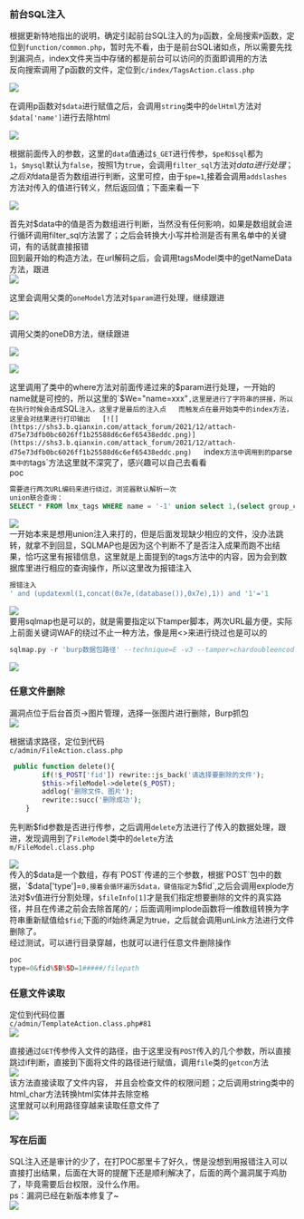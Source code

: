 ### 前台SQL注入

根据更新特地指出的说明，确定引起前台SQL注入的为`p`函数，全局搜索`P`函数，定位到`function/common.php`，暂时先不看，由于是前台SQL诸如点，所以需要先找到漏洞点，index文件夹当中存储的都是前台可以访问的页面即调用的方法  
反向搜索调用了p函数的文件，定位到`c/index/TagsAction.class.php`

[![](https://shs3.b.qianxin.com/attack_forum/2021/12/attach-7debc938b39eddf1857899332bd25f90e1ed377d.png)](https://shs3.b.qianxin.com/attack_forum/2021/12/attach-7debc938b39eddf1857899332bd25f90e1ed377d.png)

在调用p函数对`$data`进行赋值之后，会调用`string`类中的`delHtml`方法对`$data['name']`进行去除html

[![](https://shs3.b.qianxin.com/attack_forum/2021/12/attach-763ebf0108af026743957e3243b92df4a402d9e7.png)](https://shs3.b.qianxin.com/attack_forum/2021/12/attach-763ebf0108af026743957e3243b92df4a402d9e7.png)

根据前面传入的参数，这里的`data`值通过`$_GET`进行传参，`$pe和$sql`都为`1`，`$mysql`默认为`false`，按照1为`true`，会调用`filter_sql`方法对$data进行处理；之后对$data是否为数组进行判断，这里可控，由于`$pe=1`,接着会调用`addslashes`方法对传入的值进行转义，然后返回值；下面来看一下

[![](https://shs3.b.qianxin.com/attack_forum/2021/12/attach-6aa5985235be36db4a5e5bb4a03b7568fc902d00.png)](https://shs3.b.qianxin.com/attack_forum/2021/12/attach-6aa5985235be36db4a5e5bb4a03b7568fc902d00.png)

首先对$data中的值是否为数组进行判断，当然没有任何影响，如果是数组就会进行循环调用filter\_sql方法罢了；之后会转换大小写并检测是否有黑名单中的关键词，有的话就直接报错  
回到最开始的构造方法，在url解码之后，会调用tagsModel类中的getNameData方法，跟进  
[![](https://shs3.b.qianxin.com/attack_forum/2021/12/attach-9c1250b3a3524eaed8ce5fe5edcc658a952ea657.png)](https://shs3.b.qianxin.com/attack_forum/2021/12/attach-9c1250b3a3524eaed8ce5fe5edcc658a952ea657.png)

这里会调用父类的`oneModel`方法对`$param`进行处理，继续跟进

[![](https://shs3.b.qianxin.com/attack_forum/2021/12/attach-fc1245879e7f295e736f82a8829f3a6001b6a063.png)](https://shs3.b.qianxin.com/attack_forum/2021/12/attach-fc1245879e7f295e736f82a8829f3a6001b6a063.png)

调用父类的oneDB方法，继续跟进

[![](https://shs3.b.qianxin.com/attack_forum/2021/12/attach-e1fded9db085cbd8eeac0c655a0b823886eddcae.png)](https://shs3.b.qianxin.com/attack_forum/2021/12/attach-e1fded9db085cbd8eeac0c655a0b823886eddcae.png)

[![](https://shs3.b.qianxin.com/attack_forum/2021/12/attach-6a7efff94c822c8a2ada8799ccebf5c79712c86c.png)](https://shs3.b.qianxin.com/attack_forum/2021/12/attach-6a7efff94c822c8a2ada8799ccebf5c79712c86c.png)

这里调用了类中的where方法对前面传递过来的$param进行处理，一开始的name就是可控的，所以这里的`$We="name=xxx"`,这里是进行了字符串的拼接，所以在执行时候会造成`SQL`注入，这里才是最后的注入点  
而触发点在最开始类中的index方法，这里会对结果进行打印输出  
[![](https://shs3.b.qianxin.com/attack_forum/2021/12/attach-d75e73dfb0bc6026ff1b25588d6c6ef65438eddc.png)](https://shs3.b.qianxin.com/attack_forum/2021/12/attach-d75e73dfb0bc6026ff1b25588d6c6ef65438eddc.png)  
`index`方法中调用到的`parse`类中的`tags`方法这里就不深究了，感兴趣可以自己去看看  
poc

```sql
需要进行两次URL编码来进行绕过，浏览器默认解析一次
union联合查询：
SELECT * FROM lmx_tags WHERE name = '-1' union select 1,(select group_concat(table_name) from information_schema.tables where table_schema=database()),3,4,5,6,7,8,9,10,11,12#
```

[![](https://shs3.b.qianxin.com/attack_forum/2021/12/attach-b05d9fdabb09d25aab63ef30305f6f3b33ca24d1.png)](https://shs3.b.qianxin.com/attack_forum/2021/12/attach-b05d9fdabb09d25aab63ef30305f6f3b33ca24d1.png)  
一开始本来是想用union注入来打的，但是后面发现缺少相应的文件，没办法跳转，就拿不到回显，SQLMAP也是因为这个判断不了是否注入成果而跑不出结果，恰巧这里有报错信息，这里就是上面提到的tags方法中的内容，因为会到数据库里进行相应的查询操作，所以这里改为报错注入

```sql
报错注入
' and (updatexml(1,concat(0x7e,(database()),0x7e),1)) and '1'='1
```

[![](https://shs3.b.qianxin.com/attack_forum/2021/12/attach-5aa71222278ed8135ba4210cb8ca56882f3a84d0.png)](https://shs3.b.qianxin.com/attack_forum/2021/12/attach-5aa71222278ed8135ba4210cb8ca56882f3a84d0.png)  
要用sqlmap也是可以的，就是需要指定以下tamper脚本，两次URL最方便，实际上前面关键词WAF的绕过不止一种方法，像是用&lt;&gt;来进行绕过也是可以的

```sql
sqlmap.py -r 'burp数据包路径' --technique=E -v3 --tamper=chardoubleencode -p name --dbs
```

[![](https://shs3.b.qianxin.com/attack_forum/2021/12/attach-2fb70da0561e1e3951bb3336c635e0a859341ec6.png)](https://shs3.b.qianxin.com/attack_forum/2021/12/attach-2fb70da0561e1e3951bb3336c635e0a859341ec6.png)

### 任意文件删除

漏洞点位于后台首页-&gt;图片管理，选择一张图片进行删除，Burp抓包  
[![](https://shs3.b.qianxin.com/attack_forum/2021/12/attach-ac6a89038c3477e8e6aa054f1917a4fb7226e8c2.png)](https://shs3.b.qianxin.com/attack_forum/2021/12/attach-ac6a89038c3477e8e6aa054f1917a4fb7226e8c2.png)

根据请求路径，定位到代码  
`c/admin/FileAction.class.php`

```php
 public function delete(){
        if(!$_POST['fid']) rewrite::js_back('请选择要删除的文件');
        $this->fileModel->delete($_POST);
        addlog('删除文件、图片');
        rewrite::succ('删除成功');
    }
```

先判断$fid参数是否进行传参，之后调用`delete`方法进行了传入的数据处理，跟进，发现调用到了`FileModel`类中的`delete`方法  
`m/FileModel.class.php`

[![](https://shs3.b.qianxin.com/attack_forum/2021/12/attach-2ea65895e3ca42912df3821f932bf8a388ee5085.png)](https://shs3.b.qianxin.com/attack_forum/2021/12/attach-2ea65895e3ca42912df3821f932bf8a388ee5085.png)  
传入的$data是一个数组，存有`POST`传递的三个参数，根据`POST`包中的数据，`$data['type']=`0,接着会循环遍历$data，键值指定为`$fid`,之后会调用explode方法对$v值进行分割处理，`$fileInfo[1]`才是我们指定想要删除的文件的真实路径，并且在传递之前会去除首尾的`/`；后面调用implode函数将一维数组转换为字符串重新赋值给`$fid`;下面的if始终满足为true，之后就会调用unLink方法进行文件删除了。  
经过测试，可以进行目录穿越，也就可以进行任意文件删除操作

```php
poc
type=0&fid%5B%5D=1#####/filepath
```

### 任意文件读取

定位到代码位置  
`c/admin/TemplateAction.class.php#81`  
[![](https://shs3.b.qianxin.com/attack_forum/2021/12/attach-9d9e7a7554df059f75a1fbb5f8c8639b74108792.png)](https://shs3.b.qianxin.com/attack_forum/2021/12/attach-9d9e7a7554df059f75a1fbb5f8c8639b74108792.png)

直接通过`GET`传参传入文件的路径，由于这里没有`POST`传入的几个参数，所以直接跳过if判断，直接到下面将文件的路径进行赋值，调用`file`类的`getcon`方法  
[![](https://shs3.b.qianxin.com/attack_forum/2021/12/attach-3604bd5e635ad15170483b4706fe51e20ba4aa49.png)](https://shs3.b.qianxin.com/attack_forum/2021/12/attach-3604bd5e635ad15170483b4706fe51e20ba4aa49.png)  
该方法直接读取了文件内容， 并且会检查文件的权限问题；之后调用string类中的html\_char方法转换html实体并去除空格  
这里就可以利用路径穿越来读取任意文件了  
[![](https://shs3.b.qianxin.com/attack_forum/2021/12/attach-5c92acf8a4efc9042060c9d5bd8094ffd467e093.png)](https://shs3.b.qianxin.com/attack_forum/2021/12/attach-5c92acf8a4efc9042060c9d5bd8094ffd467e093.png)

### 写在后面

SQL注入还是审计的少了，在打POC那里卡了好久，愣是没想到用报错注入可以直接打出结果，后面在大哥的提醒下还是顺利解决了，后面的两个漏洞属于鸡肋了，毕竟需要后台权限，没什么作用。  
ps：漏洞已经在新版本修复了~  
[![](https://shs3.b.qianxin.com/attack_forum/2021/12/attach-c98bd0f688458b0941f713eb4e66cc3a6896600c.png)](https://shs3.b.qianxin.com/attack_forum/2021/12/attach-c98bd0f688458b0941f713eb4e66cc3a6896600c.png)